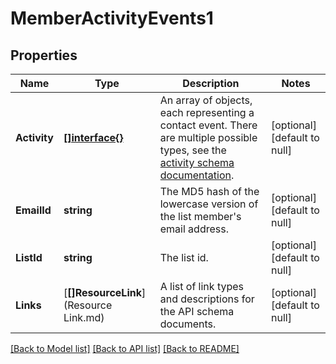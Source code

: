 # MemberActivityEvents1

## Properties
Name | Type | Description | Notes
------------ | ------------- | ------------- | -------------
**Activity** | [**[]interface{}**](interface{}.md) | An array of objects, each representing a contact event. There are multiple possible types, see the [activity schema documentation](https://mailchimp.com/developer/marketing/docs/alternative-schemas/#activity-schemas). | [optional] [default to null]
**EmailId** | **string** | The MD5 hash of the lowercase version of the list member&#39;s email address. | [optional] [default to null]
**ListId** | **string** | The list id. | [optional] [default to null]
**Links** | [**[]ResourceLink**](Resource Link.md) | A list of link types and descriptions for the API schema documents. | [optional] [default to null]

[[Back to Model list]](../README.md#documentation-for-models) [[Back to API list]](../README.md#documentation-for-api-endpoints) [[Back to README]](../README.md)


